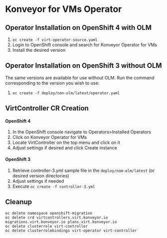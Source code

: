 # Konveyor for VMs Operator

## Operator Installation on OpenShift 4 with OLM
1. `oc create -f virt-operator-source.yaml`
2. Login to OpenShift console and search for Konveyor Operator for VMs
3. Install the desired version

## Operator Installation on OpenShift 3 without OLM
The same versions are available for use without OLM. Run the command corresponding to the version you wish to use:
1. `oc create -f deploy/non-olm/latest/operator.yaml`

## VirtController CR Creation
#### OpenShift 4
1. In the OpenShift console navigate to Operators>Installed Operators
1. Click on Konveyor Operator for VMs
1. Locate VirtController on the top menu and click on it
1. Adjust settings if desired and click Create instance

#### OpenShift 3
1. Retrieve controller-3.yml sample file in the `deploy/nom-olm/latest` (or desired version directories)
1. Adjust settings if needed
1. Execute `oc create -f controller-3.yml`

## Cleanup
```
oc delete namespace openshift-migration
oc delete crd virtcontrollers.virt.konveyor.io migrations.virt.konveyor.io plans.virt.konveyor.io
oc delete clusterrole virt-controller
oc delete clusterrolebindings virt-operator virt-controller
```
